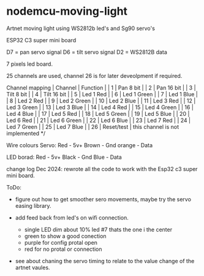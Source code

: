 # nodemcu-moving-light

Artnet moving light using WS2812b led's and Sg90 servo's


ESP32 C3 super mini board

D7 = pan servo signal
D6 = tilt servo signal
D2 = WS2812B data

7 pixels led board.

25 channels are used, channel 26 is for later deveolpment if required.

Channel mapping
| Channel |   Function  | 
|    1    | Pan 8 bit   |
|    2    | Pan 16 bit  |
|    3    | Tilt 8 bit  |
|    4    | Tilt 16 bit |
|    5    | Led 1 Red   |
|    6    | Led 1 Green |
|    7    | Led 1 Blue  |
|    8    | Led 2 Red   |
|    9    | Led 2 Green |
|    10   | Led 2 Blue  |
|    11   | Led 3 Red   |
|    12   | Led 3 Green |
|    13   | Led 3 Blue  |
|    14   | Led 4 Red   |
|    15   | Led 4 Green |
|    16   | Led 4 Blue  |
|    17   | Led 5 Red   |
|    18   | Led 5 Green |
|    19   | Led 5 Blue  |
|    20   | Led 6 Red   |
|    21   | Led 6 Green |
|    22   | Led 6 Blue  |
|    23   | Led 7 Red   |
|    24   | Led 7 Green |
|    25   | Led 7 Blue  |
|    26   | Reset/test  | this channel is not implemented
*/

Wire colours
Servo:
Red - 5v+
Brown - Gnd
orange - Data

LED borad:
Red - 5v+
Black - Gnd
Blue - Data



change log
Dec 2024: rewrote all the code to work with the Esp32 c3 super mini board.

ToDo:
- figure out how to get smoother sero movements, maybe try the servo easing library.
- add  feed back from led's on wifi connection. 
    - single LED dim about 10% led #7 thats the one i the center 
    - green to show a good conection 
    - purple for config protal open
    - red for no protal or connection 

- see about chaning the servo timing to relate to the value change of the artnet vaules.

